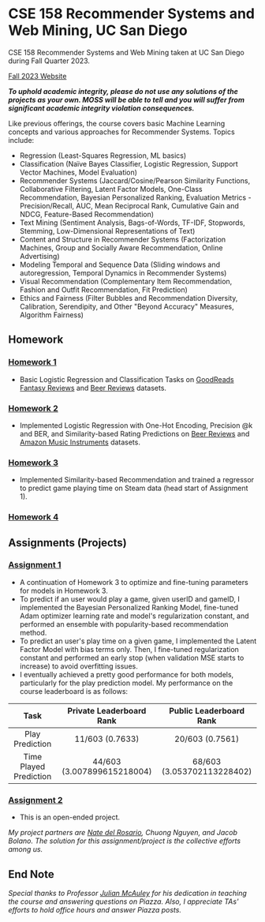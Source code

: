 # CSE 158 Recommender Systems and Web Mining, UC San Diego

CSE 158 Recommender Systems and Web Mining taken at UC San Diego during Fall Quarter 2023.

[Fall 2023 Website](https://cseweb.ucsd.edu/classes/fa23/cse258-a/)

***To uphold academic integrity, please do not use any solutions of the projects as your own. MOSS will be able to tell and you will suffer from significant academic integrity violation consequences.***

Like previous offerings, the course covers basic Machine Learning concepts and various approaches for Recommender Systems. Topics include:
* Regression (Least-Squares Regression, ML basics)
* Classification (Naïve Bayes Classifier, Logistic Regression, Support Vector Machines, Model Evaluation)
*  Recommender Systems (Jaccard/Cosine/Pearson Similarity Functions, Collaborative Filtering, Latent Factor Models, One-Class Recommendation, Bayesian Personalized Ranking, Evaluation Metrics - Precision/Recall, AUC, Mean Reciprocal Rank, Cumulative Gain and NDCG, Feature-Based Recommendation)
* Text Mining (Sentiment Analysis, Bags-of-Words, TF-IDF, Stopwords, Stemming, Low-Dimensional Representations of Text)
* Content and Structure in Recommender Systems (Factorization Machines, Group and Socially Aware Recommendation, Online Advertising)
* Modeling Temporal and Sequence Data (Sliding windows and autoregression, Temporal Dynamics in Recommender Systems)
* Visual Recommendation (Complementary Item Recommendation, Fashion and Outfit Recommendation, Fit Prediction)
* Ethics and Fairness (Filter Bubbles and Recommendation Diversity, Calibration, Serendipity, and Other "Beyond Accuracy" Measures, Algorithm Fairness)

## Homework

### [Homework 1](https://cseweb.ucsd.edu/classes/fa23/cse258-a/files/homework1.pdf)
- Basic Logistic Regression and Classification Tasks on [GoodReads Fantasy Reviews](https://cseweb.ucsd.edu/classes/fa23/cse258-a/data/fantasy_10000.json.gz) and [Beer Reviews](https://cseweb.ucsd.edu/classes/fa23/cse258-a/data/beer_50000.json) datasets.

### [Homework 2](https://cseweb.ucsd.edu/classes/fa23/cse258-a/files/homework2.pdf)
- Implemented Logistic Regression with One-Hot Encoding, Precision @k and BER, and Similarity-based Rating Predictions on [Beer Reviews](https://cseweb.ucsd.edu/classes/fa23/cse258-a/data/beer_50000.json) and [Amazon Music Instruments](https://cseweb.ucsd.edu/classes/fa23/cse258-a/data/amazon_reviews_us_Musical_Instruments_v1_00.tsv.gz) datasets.

### [Homework 3](https://cseweb.ucsd.edu/classes/fa23/cse258-a/files/homework3.pdf)
- Implemented Similarity-based Recommendation and trained a regressor to predict game playing time on Steam data (head start of Assignment 1).

### [Homework 4](https://cseweb.ucsd.edu/classes/fa23/cse258-a/files/homework4.pdf)


## Assignments (Projects)

### [Assignment 1](https://cseweb.ucsd.edu/classes/fa23/cse258-a/files/assignment1.pdf)
- A continuation of Homework 3 to optimize and fine-tuning parameters for models in Homework 3. 
- To predict if an user would play a game, given userID and gameID, I implemented the Bayesian Personalized Ranking Model, fine-tuned Adam optimizer learning rate and model's regularization constant, and performed an ensemble with popularity-based recommendation method.
- To predict an user's play time on a given game, I implemented the Latent Factor Model with bias terms only. Then, I fine-tuned regularization constant and performed an early stop (when validation MSE starts to increase) to avoid overfitting issues.
- I eventually achieved a pretty good performance for both models, particularly for the play prediction model. My performance on the course leaderboard is as follows: 

|          Task          |  Private Leaderboard Rank  |  Public Leaderboard Rank   |
| :--------------------: |  :----------------------:  |  :---------------------:   |
|    Play Prediction     |       11/603 (0.7633)      |       20/603 (0.7561)      |
| Time Played Prediction | 44/603 (3.007899615218004) | 68/603 (3.053702113228402) |

### [Assignment 2](https://cseweb.ucsd.edu/classes/fa23/cse258-a/files/assignment2.pdf)
- This is an open-ended project.

*My project partners are [Nate del Rosario](https://github.com/natdosan), Chuong Nguyen, and Jacob Bolano. The solution for this assignment/project is the collective efforts among us.*

## End Note
*Special thanks to Professor [Julian McAuley](https://cseweb.ucsd.edu/~jmcauley/) for his dedication in teaching the course and answering questions on Piazza. Also, I appreciate TAs' efforts to hold office hours and answer Piazza posts.*